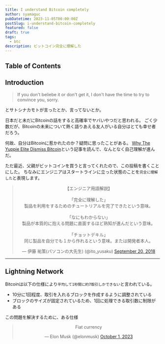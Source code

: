 ```yaml
---
title: I understand Bitcoin completely
author: syamaguc
pubDatetime: 2023-11-05T00:00:00Z
postSlug: i-understand-bitcoin-completely
featured: false
draft: true
tags:
  - btc
description: ビットコイン完全に理解した
---
```


## Table of Contents

## Introduction

> If you don't beliebe it or don't get it, I don't have the time to try to convince you, sorry.

とサトシナカモトが言ったとか、言ってないとか。

日本だと未だにBitcoinの話をすると高確率でヤバいやつだと思われる。
ごく少数だが、Bitcoinの未来について熱く語りあえる友人がいる自分はとても幸せ者だろう。

何故、自分はBitcoinに惹かれたのか？疑問に思ったことがある。
[Why The Yuppie Elite Dismiss Bitcoin](https://www.citadel21.com/why-the-yuppie-elite-dismiss-bitcoin)という記事を読んで、なんとなく自己理解が進んだ。

ただ最近、父親がビットコインを買うと言ってくれたので、この投稿を書くことにした。
ちなみにエンジニアはスタートラインに立った状態のことを`完全に理解した`と表現します。

<div align='center'>
  <blockquote class="twitter-tweet">
      <p lang="ja" dir="ltr">【エンジニア用語解説】<br>
        <br>「完全に理解した」
        <br>製品を利用をするためのチュートリアルを完了できたという意味。
        <br>
        <br>「なにもわからない」
        <br>製品が本質的に抱える問題に直面するほど熟知が進んだという意味。
        <br>
        <br>「チョットデキル」
        <br>同じ製品を自分でも１から作れるという意味。または開発者本人。
      </p>
      &mdash; 伊藤 祐策(パソコンの大先生) (@ito_yusaku)
      <a href="https://twitter.com/ito_yusaku/status/1042604780718157824?ref_src=twsrc%5Etfw">
        September 20, 2018
      </a>
  </blockquote>
  <script async src="https://platform.twitter.com/widgets.js" charset="utf-8"></script>
</div>

---

## Lightning Network

Bitcoinは以下の仕様により`平均して1秒間に約7取引しかできない`と言われている。

- 10分に1回程度、取引を入れるブロックを作成するように調整されている
- ブロックのサイズが固定されているため、1回に処理できる取引数に制限がある

この問題を解決するために、ある仕様

<div align='center'>
  <blockquote class="twitter-tweet">
    <p lang="en" dir="ltr">Fiat currency</p>&mdash; Elon Musk (@elonmusk) 
      <a href="https://twitter.com/elonmusk/status/1708627980476399698?ref_src=twsrc%5Etfw">October 1, 2023</a>
  </blockquote>
  <script async src="https://platform.twitter.com/widgets.js" charset="utf-8"></script>
</div>
